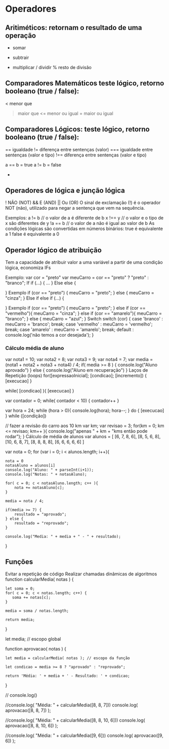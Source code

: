 
# Operadores

## Aritiméticos: retornam o resultado de uma operação
+ somar
- subtrair
* multiplicar
/ dividir
% resto de divisão

## Comparadores Matemáticos teste lógico, retorno booleano (true / false):
< menor que
> maior que
<= menor ou igual
>= maior ou igual

## Comparadores Lógicos: teste lógico, retorno booleano (true / false):
== igualdade 
!= diferença entre sentenças (valor)
=== igualdade entre sentenças (valor e tipo)
!== diferença entre sentenças (valor e tipo)

a == b = true
a != b = false

*

## Operadores de lógica e junção lógica
!       NÃO (NOT)
&&      E (AND)
||      Ou (OR)
O sinal de exclamação (!) é o operador NOT (não), utilizado para negar a sentença que vem na sequência.

Exemplos:
a != b 		// o valor de a é diferente de b
x !== y	    // o valor e o tipo de x são diferentes de y
!a == b 	// o valor de a não é igual ao valor de b
As condições lógicas são convertidas em números binários:
true é equivalente a 1 false é equivalente a 0

## Operador lógico de atribuição
Tem a capacidade de atribuir valor a uma variável a partir de uma condição lógica, economiza IFs

Exemplo:
var cor = "preto"
var meuCarro = cor == "preto" ? "preto" : "branco";
If
if (...) { 
    ...
}
Else
else {

}
Exemplo
if (cor == "preto") {
    meuCarro = "preto";
} else {
    meuCarro = "cinza";
}
Else if
else if (...) {

}
Exemplo
if (cor == "preto") {
    meuCarro = "preto";
} else if (cor == "vermelho"){
    meuCarro = "cinza";
} else if (cor == "amarelo"){
    meuCarro = "branco";
} else {
    meuCarro = "azul";
}
Switch
switch (cor) {
    case 'branco' : 
        meuCarro = 'branco';
        break;
    case 'vermelho' : 
        meuCarro = 'vermelho';
        break;
    case 'amarelo' :
        meuCarro = 'amarelo';
        break;
    default : 
        console.log('não temos a cor desejada');
} 

### Cálculo média de aluno
var nota1 = 10;
var nota2 = 8;
var nota3 = 9;
var nota4 = 7;
var media = (nota1 + nota2 + nota3 + nota4) / 4;
if( media >= 8 ) {
    console.log("Aluno aprovado")
} else {
    console.log("Aluno em recuperação")
}
Laços de Repetição (loops)
for([expressaoInicial]; [condicao]; [incremento]) { [execucao] }

while( [condicao] ){ [execucao] }

var contador = 0; while( contador < 10) { contador++ }

var hora = 24;
while (hora > 0){
    console.log(hora);
    hora--;
}
do { [execucao] } while ([condição])

// fazer a revisão do carro aos 10 km
var km;
var revisao = 3;
for(km = 0; km <= revisao; km++ ){
    console.log("apenas " + km + "kms então pode rodar");
}
Cálculo de média de alunos
var alunos = [
    [6, 7, 8, 6],
    [8, 5, 6, 8],
    [10, 6, 8, 7],
    [8, 8, 8, 8],
    [6, 6, 6, 6, 6]
]

var nota = 0;
for (var i = 0; i < alunos.length; i++){

    nota = 0
    notasAluno = alunos[i]
    console.log("Aluno: " + parseInt(i+1));
    console.log("Notas: " + notasAluno);

    for( c = 0; c < notasAluno.length; c++ ){
        nota += notasAluno[c];
    }

    media = nota / 4;

    if(media >= 7) {
        resultado = "aprovado";
    } else {
        resultado = "reprovado";
    }

    console.log("Media: " + media + " - " + resultado);

}

## Funções
Evitar a repetição de código
Realizar chamadas dinâmicas de algoritmos
function calcularMedia( notas ) {

    let soma = 0;
    for( c = 0; c < notas.length; c++) {
       soma += notas[c];
    }

    media = soma / notas.length;

    return media;

}

let media; // escopo global

function aprovacao( notas ) {

	let media = calcularMedia( notas ); // escopo da função

	let condicao = media >= 8 ? "aprovado" : "reprovado";
  
    return 'Média: ' + media + ' - Resultado: ' + condicao;

}


// console.log()

//console.log( "Média: " + calcularMedia([8, 8, 7]))
console.log( aprovacao([8, 8, 7]) );


//console.log( "Média: " + calcularMedia([8, 8, 10, 6]))
console.log( aprovacao([8, 8, 10, 6]) );


//console.log( "Média: " + calcularMedia([9, 6]))
console.log( aprovacao([9, 6]) );

